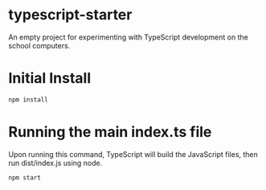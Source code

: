 # typescript-starter
An empty project for experimenting with TypeScript development on the school computers.

# Initial Install
```bash
npm install
```

# Running the main index.ts file

Upon running this command, TypeScript will build the JavaScript files, then run dist/index.js using node.

```bash 
npm start
```
